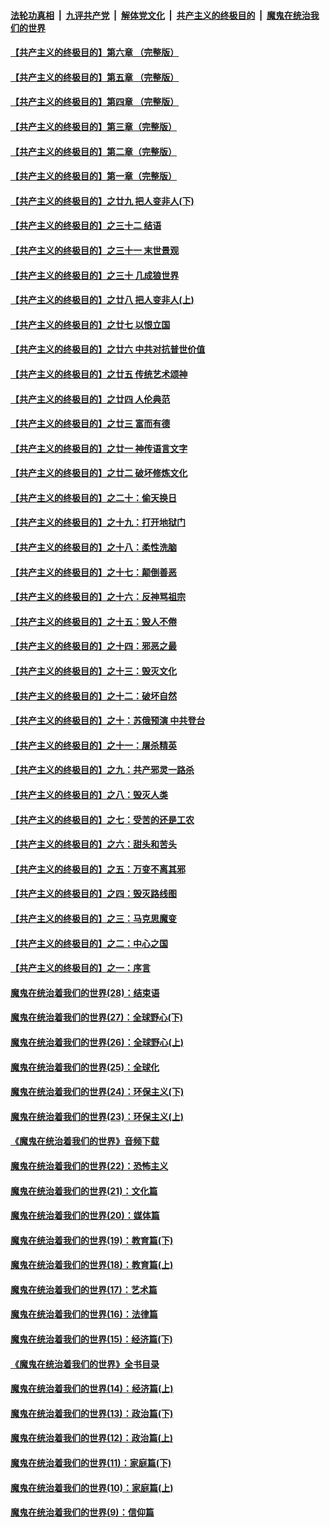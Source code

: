 ####  [法轮功真相](../../../../basic/blob/master/README.md?t=05291031) &nbsp;|&nbsp; [九评共产党](../../../../9ping.md/blob/master/README.md?t=05291031) &nbsp;|&nbsp; [解体党文化](../../../../jtdwh.md/blob/master/README.md?t=05291031)  &nbsp;|&nbsp; [共产主义的终极目的](../../../../gczydzjmd.md/blob/master/README.md?t=05291031) &nbsp;|&nbsp; [魔鬼在统治我们的世界](../../../../mgztzwmdsj.md/blob/master/README.md?t=05291031) 

#### [【共产主义的终极目的】第六章 （完整版）](../pages/nsc422/n11428913.md?t=05291031) 

#### [【共产主义的终极目的】第五章 （完整版）](../pages/nsc422/n11428912.md?t=05291031) 

#### [【共产主义的终极目的】第四章 （完整版）](../pages/nsc422/n11428907.md?t=05291031) 

#### [【共产主义的终极目的】第三章（完整版）](../pages/nsc422/n11428848.md?t=05291031) 

#### [【共产主义的终极目的】第二章（完整版）](../pages/nsc422/n11428831.md?t=05291031) 

#### [【共产主义的终极目的】第一章（完整版）](../pages/nsc422/n11417651.md?t=05291031) 

#### [【共产主义的终极目的】之廿九 把人变非人(下)](../pages/nsc422/n11344140.md?t=05291031) 

#### [【共产主义的终极目的】之三十二 结语](../pages/nsc422/n11360535.md?t=05291031) 

#### [【共产主义的终极目的】之三十一 末世景观](../pages/nsc422/n11351129.md?t=05291031) 

#### [【共产主义的终极目的】之三十 几成狼世界](../pages/nsc422/n11348280.md?t=05291031) 

#### [【共产主义的终极目的】之廿八 把人变非人(上)](../pages/nsc422/n11340492.md?t=05291031) 

#### [【共产主义的终极目的】之廿七 以恨立国](../pages/nsc422/n11336944.md?t=05291031) 

#### [【共产主义的终极目的】之廿六 中共对抗普世价值](../pages/nsc422/n11324785.md?t=05291031) 

#### [【共产主义的终极目的】之廿五 传统艺术颂神](../pages/nsc422/n11296396.md?t=05291031) 

#### [【共产主义的终极目的】之廿四 人伦典范](../pages/nsc422/n11296397.md?t=05291031) 

#### [【共产主义的终极目的】之廿三 富而有德](../pages/nsc422/n11283598.md?t=05291031) 

#### [【共产主义的终极目的】之廿一 神传语言文字](../pages/nsc422/n11263265.md?t=05291031) 

#### [【共产主义的终极目的】之廿二 破坏修炼文化](../pages/nsc422/n11245728.md?t=05291031) 

#### [【共产主义的终极目的】之二十：偷天换日](../pages/nsc422/n11238846.md?t=05291031) 

#### [【共产主义的终极目的】之十九：打开地狱门](../pages/nsc422/n11206376.md?t=05291031) 

#### [【共产主义的终极目的】之十八：柔性洗脑](../pages/nsc422/n11199994.md?t=05291031) 

#### [【共产主义的终极目的】之十七：颠倒善恶](../pages/nsc422/n11179782.md?t=05291031) 

#### [【共产主义的终极目的】之十六：反神骂祖宗](../pages/nsc422/n11166798.md?t=05291031) 

#### [【共产主义的终极目的】之十五：毁人不倦](../pages/nsc422/n11166792.md?t=05291031) 

#### [【共产主义的终极目的】之十四：邪恶之最](../pages/nsc422/n11150249.md?t=05291031) 

#### [【共产主义的终极目的】之十三：毁灭文化](../pages/nsc422/n11135227.md?t=05291031) 

#### [【共产主义的终极目的】之十二：破坏自然](../pages/nsc422/n11135214.md?t=05291031) 

#### [【共产主义的终极目的】之十：苏俄预演 中共登台](../pages/nsc422/n11118424.md?t=05291031) 

#### [【共产主义的终极目的】之十一：屠杀精英](../pages/nsc422/n11118442.md?t=05291031) 

#### [【共产主义的终极目的】之九：共产邪灵一路杀](../pages/nsc422/n11114139.md?t=05291031) 

#### [【共产主义的终极目的】之八：毁灭人类](../pages/nsc422/n11108503.md?t=05291031) 

#### [【共产主义的终极目的】之七：受苦的还是工农](../pages/nsc422/n11101809.md?t=05291031) 

#### [【共产主义的终极目的】之六：甜头和苦头](../pages/nsc422/n11096971.md?t=05291031) 

#### [【共产主义的终极目的】之五：万变不离其邪](../pages/nsc422/n11091285.md?t=05291031) 

#### [【共产主义的终极目的】之四：毁灭路线图](../pages/nsc422/n11086284.md?t=05291031) 

#### [【共产主义的终极目的】之三：马克思魔变](../pages/nsc422/n11061941.md?t=05291031) 

#### [【共产主义的终极目的】之二：中心之国](../pages/nsc422/n11047728.md?t=05291031) 

#### [【共产主义的终极目的】之一：序言](../pages/nsc422/n11086077.md?t=05291031) 

#### [魔鬼在统治着我们的世界(28)：结束语](../pages/nsc422/n10936246.md?t=05291031) 

#### [魔鬼在统治着我们的世界(27)：全球野心(下)](../pages/nsc422/n10928319.md?t=05291031) 

#### [魔鬼在统治着我们的世界(26)：全球野心(上)](../pages/nsc422/n10900318.md?t=05291031) 

#### [魔鬼在统治着我们的世界(25)：全球化](../pages/nsc422/n10788205.md?t=05291031) 

#### [魔鬼在统治着我们的世界(24)：环保主义(下)](../pages/nsc422/n10695307.md?t=05291031) 

#### [魔鬼在统治着我们的世界(23)：环保主义(上)](../pages/nsc422/n10688613.md?t=05291031) 

#### [《魔鬼在统治着我们的世界》音频下载](../pages/nsc422/n10635553.md?t=05291031) 

#### [魔鬼在统治着我们的世界(22)：恐怖主义](../pages/nsc422/n10614727.md?t=05291031) 

#### [魔鬼在统治着我们的世界(21)：文化篇](../pages/nsc422/n10597706.md?t=05291031) 

#### [魔鬼在统治着我们的世界(20)：媒体篇](../pages/nsc422/n10586579.md?t=05291031) 

#### [魔鬼在统治着我们的世界(19)：教育篇(下)](../pages/nsc422/n10564808.md?t=05291031) 

#### [魔鬼在统治着我们的世界(18)：教育篇(上)](../pages/nsc422/n10526970.md?t=05291031) 

#### [魔鬼在统治着我们的世界(17)：艺术篇](../pages/nsc422/n10499093.md?t=05291031) 

#### [魔鬼在统治着我们的世界(16)：法律篇](../pages/nsc422/n10485969.md?t=05291031) 

#### [魔鬼在统治着我们的世界(15)：经济篇(下)](../pages/nsc422/n10469975.md?t=05291031) 

#### [《魔鬼在统治着我们的世界》全书目录](../pages/nsc422/n10464261.md?t=05291031) 

#### [魔鬼在统治着我们的世界(14)：经济篇(上)](../pages/nsc422/n10457370.md?t=05291031) 

#### [魔鬼在统治着我们的世界(13)：政治篇(下)](../pages/nsc422/n10448270.md?t=05291031) 

#### [魔鬼在统治着我们的世界(12)：政治篇(上)](../pages/nsc422/n10444576.md?t=05291031) 

#### [魔鬼在统治着我们的世界(11)：家庭篇(下)](../pages/nsc422/n10440961.md?t=05291031) 

#### [魔鬼在统治着我们的世界(10)：家庭篇(上)](../pages/nsc422/n10435448.md?t=05291031) 

#### [魔鬼在统治着我们的世界(9)：信仰篇](../pages/nsc422/n10432159.md?t=05291031) 

